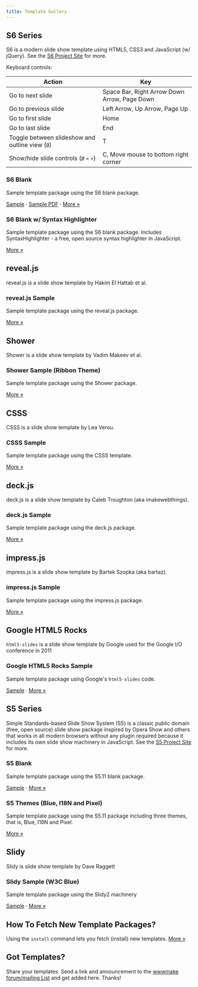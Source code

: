 ```yaml
---
title: Template Gallery
---
```



## S6 Series

S6 is a modern slide show template using HTML5, CSS3 and JavaScript (w/ jQuery).
See the [S6 Project Site](https://github.com/slidekit/s6) for more.

Keyboard controls:

Action               | Key
-------------------- | ---
Go to next slide     | Space Bar, Right Arrow Down Arrow, Page Down
Go to previous slide | Left Arrow, Up Arrow, Page Up
Go to first slide    | Home
Go to last slide     | End
Toggle between slideshow and outline view (`Ø`) | T
Show/hide slide controls (`Ø` `«` `»`)  | C, Move mouse to bottom right corner


### S6 Blank

Sample template package using the S6 blank package.

[Sample](demos/tutorial.html)  &middot; [Sample PDF](demos/tutorial.pdf.html)  &middot;
[More »](https://github.com/slideshow-templates/slideshow-s6-blank)


### S6 Blank w/ Syntax Highlighter

Sample template package using the S6 blank package.
Includes SyntaxHighlighter - a free, open source syntax highlighter in JavaScript.

[More »](https://github.com/slideshow-templates/slideshow-s6-syntax-highlighter)



## reveal.js

reveal.js is a slide show template by Hakim El Hattab et al.

### reveal.js Sample

Sample template package using the reveal.js package.

[More »](https://github.com/slideshow-templates/slideshow-reveal.js)



## Shower

Shower is a slide show template by Vadim Makeev et al.

### Shower Sample (Ribbon Theme)

Sample template package using the Shower package.

[More »](https://github.com/slideshow-templates/slideshow-shower)



## CSSS

CSSS is a slide show template by Lea Verou.

### CSSS Sample

Sample template package using the CSSS template.

[More »](https://github.com/slideshow-templates/slideshow-csss)



## deck.js

deck.js is a slide show template by Caleb Troughton (aka imakewebthings).

### deck.js Sample  

Sample template package using the deck.js package.

[More »](https://github.com/slideshow-templates/slideshow-deck.js)





## impress.js

impress.js is a slide show template by Bartek Szopka (aka bartaz).

### impress.js Sample

Sample template package using the impress.js package.

[More »](https://github.com/slideshow-templates/slideshow-impress.js)



## Google HTML5 Rocks

`html5-slides` is a slide show template
by Google used for the Google I/O conference in 2011


### Google HTML5 Rocks Sample

Sample template package using Google's `html5-slides` code.

[Sample](demos/packs/g5/tutorial1.html5.html)  &middot;
[More »](https://github.com/slideshow-templates/slideshow-google-html5-slides)



## S5 Series

Simple Standards-based Slide Show System (S5) is a classic public domain (free, open source)
slide show package inspired by Opera Show and others that works in all modern browsers
without any plugin required because it includes its own slide show machinery in JavaScript.
See the [S5 Project Site](http://meyerweb.com/eric/tools/s5) for more.

### S5 Blank

Sample template package using the S5.11 blank package.

[Sample](demos/packs/s5/tutorial1.html)  &middot;
[More »](https://github.com/slideshow-templates/slideshow-s5-blank)


### S5 Themes (Blue, I18N and Pixel)

Sample template package using the S5.11 package including three themes, that is, Blue, I18N
and Pixel.

[More »](https://github.com/slideshow-templates/slideshow-s5-themes)




## Slidy

Slidy is slide show template by Dave Raggett

### Slidy Sample (W3C Blue)   

Sample template package using the Slidy2 machinery

[Sample](demos/packs/slidy/tutorial1.w3c.html)  &middot;
[More »](https://github.com/slideshow-templates/slideshow-slidy)




## How To Fetch New Template Packages?

Using the `install` command lets you fetch (install) new templates.
[More »](#how-to-fetch-new-template-packages)


## Got Templates?

Share your templates. Send a link and announcement to the
[wwwmake forum/mailing List](http://groups.google.com/group/wwwmake)
and get added here. Thanks!

